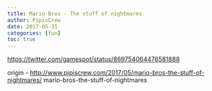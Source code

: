 ```yaml
---
title: Mario Bros - The stuff of nightmares
author: PipisCrew
date: 2017-05-31
categories: [fun]
toc: true
---
```


https://twitter.com/gamespot/status/869754064476581888

origin - http://www.pipiscrew.com/2017/05/mario-bros-the-stuff-of-nightmares/ mario-bros-the-stuff-of-nightmares